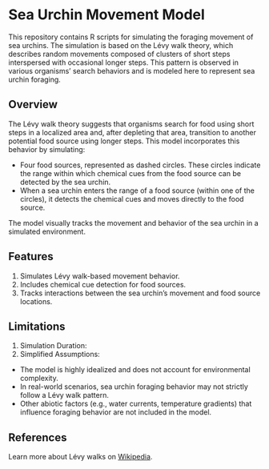 # Sea Urchin Movement Model
This repository contains R scripts for simulating the foraging movement of sea urchins. The simulation is based on the Lévy walk theory, which describes random movements composed of clusters of short steps interspersed with occasional longer steps. This pattern is observed in various organisms’ search behaviors and is modeled here to represent sea urchin foraging.

## Overview

The Lévy walk theory suggests that organisms search for food using short steps in a localized area and, after depleting that area, transition to another potential food source using longer steps. This model incorporates this behavior by simulating:
- Four food sources, represented as dashed circles. These circles indicate the range within which chemical cues from the food source can be detected by the sea urchin.
- When a sea urchin enters the range of a food source (within one of the circles), it detects the chemical cues and moves directly to the food source.

The model visually tracks the movement and behavior of the sea urchin in a simulated environment.

## Features
1. Simulates Lévy walk-based movement behavior.
2. Includes chemical cue detection for food sources.
3. Tracks interactions between the sea urchin’s movement and food source locations.

## Limitations
1. Simulation Duration:
2. Simplified Assumptions:
- The model is highly idealized and does not account for environmental complexity.
- In real-world scenarios, sea urchin foraging behavior may not strictly follow a Lévy walk pattern.
- Other abiotic factors (e.g., water currents, temperature gradients) that influence foraging behavior are not included in the model.

## References
Learn more about Lévy walks on [Wikipedia](https://en.wikipedia.org/wiki/L%C3%A9vy_flight).
